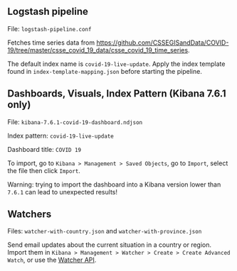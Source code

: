 ## Logstash pipeline 

File: `logstash-pipeline.conf`

Fetches time series data from https://github.com/CSSEGISandData/COVID-19/tree/master/csse_covid_19_data/csse_covid_19_time_series.

The default index name is `covid-19-live-update`. Apply the index template found in `index-template-mapping.json` before starting the pipeline.

## Dashboards, Visuals, Index Pattern (Kibana 7.6.1 only)

File: `kibana-7.6.1-covid-19-dashboard.ndjson`

Index pattern: `covid-19-live-update`

Dashboard title: `COVID 19`

To import, go to `Kibana > Management > Saved Objects`, go to `Import`, select the file then click `Import`.

Warning: trying to import the dashboard into a Kibana version lower than `7.6.1` can lead to unexpected results!

## Watchers

Files: `watcher-with-country.json` and `watcher-with-province.json`

Send email updates about the current situation in a country or region. Import them in `Kibana > Management > Watcher > Create > Create Advanced Watch`, or use the [Watcher API](https://www.elastic.co/guide/en/elasticsearch/reference/current/watcher-api-put-watch.html).

